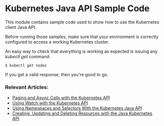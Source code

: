 # Kubernetes Java API Sample Code

This module contains sample code used to show how to use the Kubernetes client Java API.

Before running those samples, make sure that your environment is correctly configured to access
a working Kubernetes cluster.

An easy way to check that everything is working as expected is issuing any *kubectl get* command:

```shell
$ kubectl get nodes
```
If you get a valid response, then you're good to go.

### Relevant Articles:

- [Paging and Async Calls with the Kubernetes API](https://www.baeldung.com/java-kubernetes-paging-async)
- [Using Watch with the Kubernetes API](https://www.baeldung.com/java-kubernetes-watch)
- [Using Namespaces and Selectors With the Kubernetes Java API](https://www.baeldung.com/java-kubernetes-namespaces-selectors)
- [Creating, Updating and Deleting Resources with the Java Kubernetes API](https://www.baeldung.com/java-kubernetes-api-crud)
